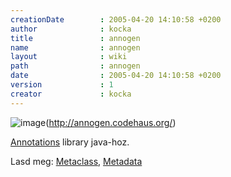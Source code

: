 ```yaml
---
creationDate        : 2005-04-20 14:10:58 +0200 
author              : kocka 
title               : annogen 
name                : annogen 
layout              : wiki 
path                : annogen 
date                : 2005-04-20 14:10:58 +0200 
version             : 1 
creator             : kocka 
---
```

![image](http://annogen.codehaus.org/images/logo50.png)(http://annogen.codehaus.org/)

[Annotations](annotations.html) library java-hoz.

Lasd meg: [Metaclass](MetaClass.html), [Metadata](metadata.html)
